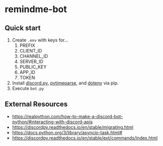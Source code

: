 # remindme-bot

## Quick start

1. Create `.env` with keys for...
   1. PREFIX
   2. CLIENT_ID
   3. CHANNEL_ID
   4. SERVER_ID
   5. PUBLIC_KEY
   6. APP_ID
   7. TOKEN
2. Install [discord.py](https://pypi.org/project/discord.py/), [pytimeparse](https://pypi.org/project/pytimeparse/), and [dotenv](https://pypi.org/project/python-dotenv/) via pip.
3. Execute `bot.py`

## External Resources

- https://realpython.com/how-to-make-a-discord-bot-python/#interacting-with-discord-apis
- https://discordpy.readthedocs.io/en/stable/migrating.html
- https://docs.python.org/3/library/asyncio-task.html#
- https://discordpy.readthedocs.io/en/stable/ext/commands/index.html